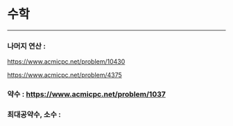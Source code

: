 # 수학

-----------------------------------

### 나머지 연산 :
https://www.acmicpc.net/problem/10430

https://www.acmicpc.net/problem/4375
### 약수 : https://www.acmicpc.net/problem/1037
### 최대공약수, 소수 : 
